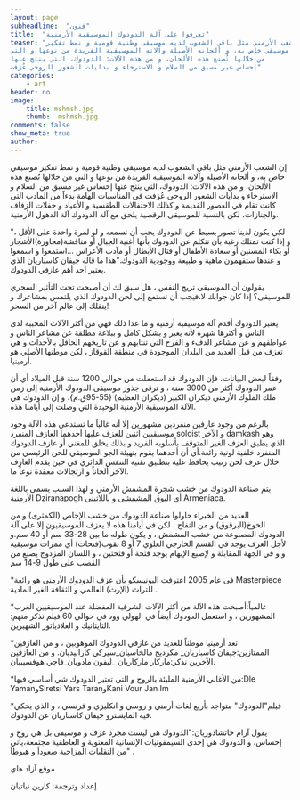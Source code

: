```yaml
---
layout: page
subheadline:  "فنون"
title:  "تعرفوا على آلة الدودوك الموسيقية الأرمنية"
teaser: "إن الشعب الأرمني مثل باقي الشعوب لديه موسيقى وطنية قومية و نمط تفكير
موسيقي خاص به، و ألحانه الأصيلة وآلاته الموسيقية الفريدة من نوعها و التي
من خلالها تُصنع هذه الألحان، و من هذه الآلات: الدودوك، التي ينتج عنها
إحساس غير مسبق من السلام و الاسترخاء و بدايات الشعور الروحي.عُزفت"
categories:
    - art
header: no
image:
    title: mshmsh.jpg
    thumb:  mshmsh.jpg
comments: false
show_meta: true
author:
---
```



إن الشعب الأرمني مثل باقي الشعوب لديه موسيقى وطنية قومية و نمط تفكير
موسيقي خاص به، و ألحانه الأصيلة وآلاته الموسيقية الفريدة من نوعها و التي
من خلالها تُصنع هذه الألحان، و من هذه الآلات: الدودوك، التي ينتج عنها
إحساس غير مسبق من السلام و الاسترخاء و بدايات الشعور الروحي.عُزفت في
المناسبات الهامة بدءاً من المآدب التي كانت تقام في العصور القديمة و كذلك
الاحتفالات الطقسية و الأعياد و حفلات الزفاف والجنازات، لكن بالنسبة
للموسيقى الرقصية يلحق مع آلة الدودوك آلة الدهول الأرمنية.

"لكي يكون لدينا تصور بسيط عن الدودوك يجب أن نسمعه و لو لمرة واحدة على
الأقل ، و إذا كنت تمتلك رغبة بأن تتكلم عن الدودوك بأنها أغنية الجبال أو
مناقشة(محاورة)الأشجار أو بكاء المسنين أو سعادة الأطفال أو قتال الأبطال
أو مآدب الأعراس ...استمعوا و اسمعوا و عندها ستفهمون ماهية و طبيعة
ووجودية الدودوك."هذا ما قاله جيفان كاسباريان الذي يعتبر أحد أهم عازفي
الدودوك.

يقولون أن الموسيقى تريح النفس ، هل سبق لك أن أصبحت تحت التأثير السحري
للموسيقى؟ إذا كان جوابك لا،فيجب أن تستمع إلى لحن الدودوك الذي يلتمس
بمشاعرك و ينقلك إلى عالم آخر من السحر!

يعتبر الدودوك أقدم آلة موسيقية أرمنية و ما عدا ذلك فهي من أكثر الآلات
المحببة لدى الناس و أكثرها شهرة لأنه يعبر و بشكل كامل و ببلاغة مطلقة عن
مشاعر الناس و عواطفهم و عن مشاعر الدفء و الفرح التي تنتابهم و عن تاريخهم
الحافل بالأحداث.و هي تعزف من قبل العديد من البلدان الموجودة في منطقة
القوقاز ، لكن موطنها الأصلي هو أرمينيا.

وفقاً لبعض البيانات، فإن الدودوك قد استعملت من حوالي 1200 سنة قبل
الميلاد أي أن عمر الدودوك أكثر من 3000 سنة ، و ترقى جذور موسيقى الدودوك
الأرمنية إلى زمن ملك الملوك الأرمني ديكران الكبير (ديكران العظيم)
{55-95ق.م}، و إن الدودوك هي الآلة الموسيقية الأرمنية الوحيدة التي وصلت
إلى أيامنا هذه.

بالرغم من وجود عازفين منفردين مشهورين إلا أنه غالباً ما تستدعي هذه الآلة
وجود موسيقيين اثنين للعزف عليها أحدهما العازف المنفرد soloist و الآخر
damkash وهو الذي يطبق العزف الغير المتوقف بأسلوبه الفريد و بذلك يخلق
للمغني أو عازف الدودوك المنفرد خلفية لونية رائعة.أي أن أحدهما يقوم
بتهيئة الجو الموسيقي للحن الرئيسي من خلال عزف لحن رتيب يحافظ عليه بتطبيق
تقنية التنفس الدائري في حين يقدم العازف الآخر ألحاناً و ارتجالات معقدة
نوعاً ما.

يتم صناعة الدودوك من خشب شجرة المشمش الأرمني و لهذا السبب يسمى باللغة
الأرمنية Dziranapogh أي البوق المشمشي و باللاتيني Armeniaca.

العديد من الخبراء حاولوا صناعة الدودوك من خشب الإجاص (الكمثرى) و من
الخوخ(البرقوق) و من التفاح ، لكن في أيامنا هذه لا يعزف الموسيقيون إلا
على آلة الدودوك المصنوعة من خشب المشمش ، و يكون طوله ما بين 28-33 سم أو
40 سم.و لأجل العزف يوجد في القسم الخارجي العلوي 7 أو 8 ثقوب(فتحات) أي
ممرات موسيقية و و في الجهة المقابلة و لإصبع الإبهام يوجد فتحة أو فتحتين
، و اللسان المزدوج يصنع من القصب على طول 9-14 سم.

\*في عام 2005 اعترفت اليونيسكو بأن عزف الدودوك الأرمني هو رائعة
Masterpiece للتراث (الإرث) العالمي و الثقافة الغير المادية .

\*عالمياً:أصبحت هذه الآلة من أكثر الآلات الشرقية المفضلة عند الموسيقيين
الغرب المشهورين ، و استعمل الدودوك أيضاً في الهولي وود في حوالي 60 فيلم
نذكر منهم: التايتانيك و الغلادياتور الشهيرين.

\*تعد أرمينيا موطناً للعديد من عازفي الدودوك الموهوبين ، و من العازفين
الممتازين:جيفان كاسباريان\_ مكرديج مالخاسيان\_سيركي كارابيديان. و من
العازفين الآخرين نذكر:ماركار ماركاريان \_ليفون مادويان\_فاجي هوفسيبيان.

\*من الأغاني الأرمنية المليئة بالروح و التي تعتبر الدودوك شي أساسي
فيها:Dle YamanوSiretsi Yars TaranوKani Vour Jan Im

\*فيلم"الدودوك" متواجد بأربع لغات أرمني و روسي و انكليزي و فرنسي ، و
الذي يحكي فيه المايسترو جيفان كاسباريان عن الدودوك.

يقول آرام خاتشادوريان:"الدودوك هي ليست مجرد عزف و موسيقى بل هي روح و
إحساس، و الدودوك هي إحدى السيمفونيات الإنسانية المعنوية و العاطفية
مجتمعة،يأتي من التقلبات المزاجية صعوداً و هبوطاً" .

موقع آزاد هاي

إعداد وترجمة: كارين نباتيان
